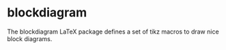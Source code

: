 # blockdiagram
The blockdiagram LaTeX package defines a set of tikz macros to draw nice block diagrams.
